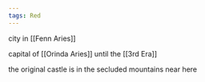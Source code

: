 ```yaml
---
tags: Red
---
```

city in [[Fenn Aries]]

capital of [[Orinda Aries]] until the [[3rd Era]]

the original castle is in the secluded mountains near here

